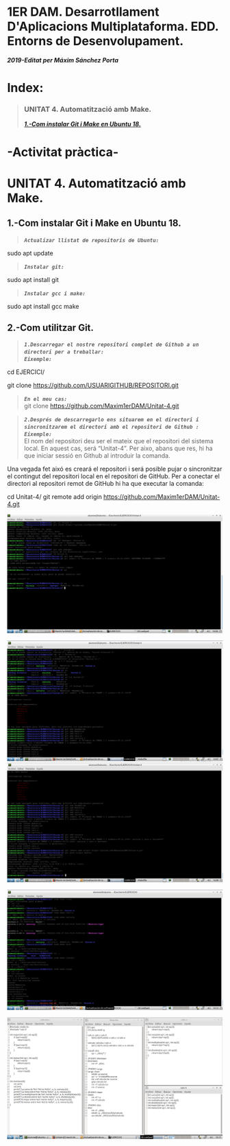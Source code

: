 # **1ER DAM. Desarrotllament D'Aplicacions Multiplataforma. EDD. Entorns de Desenvolupament.**

***2019-Editat per Máxim Sánchez Porta***


# Index:



>### UNITAT 4. Automatització amb Make.
>
>***[1.-Com instalar Git i Make en Ubuntu 18.](https://github.com/Maxim1erDAM/EDD/blob/master/Unitat%202/Unitat2.md#1-com-instalar-vscode-en-ubuntu-18)***
>

#    **-Activitat pràctica-**



# UNITAT 4. Automatització amb Make.


## 1.-Com instalar Git i Make en Ubuntu 18.

>***`Actualizar llistat de repositoris de Ubuntu:`***  

sudo apt update

>***`Instalar git:`***  

sudo apt install git


>***`Instalar gcc i make:`***  

sudo apt install gcc make

## 2.-Com utilitzar Git.

>***`1.Descarregar el nostre repositori complet de Github a un directori per a treballar:`***  
>***`Eixemple:`***  

cd EJERCICI/

git clone https://github.com/USUARIGITHUB/REPOSITORI.git

>***`En el meu cas:`***  
git clone https://github.com/Maxim1erDAM/Unitat-4.git



>***`2.Després de descarregarlo ens situarem en el directori i sincronitzarem el directori amb el repositori de Github :`***  
>***`Eixemple:`***  
El nom del repositori deu ser el mateix que el repositori del sistema local. En aquest cas, será “Unitat-4”. Per aixo, abans que res, hi ha que iniciar sessió en Github al introduir la comanda.

Una vegada fet aixó es creará el repositori i será posible pujar o sincronitzar el contingut del repositori local en el repositori de GitHub. Per a conectar el directori al repositori remot de GitHub hi ha que executar la comanda:

cd Unitat-4/
git remote add origin https://github.com/Maxim1erDAM/Unitat-4.git

![PujadaD'imatges](Imatges/captura%20final%20edd%20pujada%20imatges.png)



![ImatgePushARepoPart1](Imatges/Git-Github%20PARTE%201.png)
![ImatgePushARepoPart2](Imatges/Git-Github%20PARTE%202.png)


![ImatgeCompilacioPart1](Imatges/Eixeple%20de%20compilacio%20i%20targets%20de%20Makefile%20i%20CMAKE%20part%201.png)


![ImatgeFitxers](Imatges/CAPTURA%20FINAL%20FITXERS.png)


